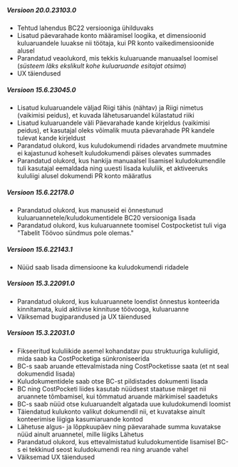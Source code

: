 ---
---
##### Versioon 20.0.23103.0
- Tehtud lahendus BC22 versiooniga ühilduvaks
- Lisatud päevarahade konto määramisel loogika, et dimensioonid kuluaruandele luuakse nii töötaja, kui PR konto vaikedimensioonide alusel
- Parandatud veaolukord, mis tekkis kuluaruande manuaalsel loomisel (_süsteem läks ekslikult kohe kuluaruande esitajat otsima_)
- UX täiendused  

##### Versioon 15.6.23045.0
- Lisatud kuluaruandele väljad Riigi tähis (nähtav) ja Riigi nimetus (vaikimisi peidus), et kuvada lähetusaruandel külastatud riiki
- Lisatud kuluaruandele väli Päevarahade kande kirjeldus (vaikimisi peidus), et kasutajal oleks võimalik muuta päevarahade PR kandele tulevat kande kirjeldust
- Parandatud olukord, kus kuludokumendi ridades arvandmete muutmine ei kajastunud koheselt kuludokumendi päises olevates summades
- Parandatud olukord, kus hankija manuaalsel lisamisel kuludokumendile tuli kasutajal eemaldada ning uuesti lisada kululiik, et aktiveeruks kululiigi alusel dokumendi PR konto määratlus  

##### Versioon 15.6.22178.0
- Parandatud olukord, kus manuseid ei õnnestunud kuluaruannetele/kuludokumentidele BC20 versiooniga lisada
- Parandatud olukord, kus kuluaruannete toomisel Costpocketist tuli viga "Tabelit Töövoo sündmus pole olemas."

##### Versioon 15.6.22143.1
- Nüüd saab lisada dimensioone ka kuludokumendi ridadele

##### Versioon 15.3.22091.0
- Parandatud olukord, kus kuluaruannete loendist õnnestus konteerida kinnitamata, kuid aktiivse kinnituse töövooga, kuluaruanne
- Väiksemad bugiparandused ja UX täiendused

##### Versioon 15.3.22031.0
- Fikseeritud kululiikide asemel kohandatav puu struktuuriga kululiigid, mida saab ka CostPocketiga sünkroniseerida
- BC-s saab aruande ettevalmistada ning CostPocketisse saata (et nt seal dokumendid lisada)
- Kuludokumentidele saab otse BC-st pildistades dokumenti lisada
- BC ning CostPocketi liides kasutab nüüdsest staatuse märget nii aruannete tõmbamisel, kui tõmmatud aruande märkimisel saadetuks
- BC-s saab nüüd otse kuluaruandelt algatada uue kuludokumendi loomist
- Täiendatud kulukonto valikut dokumendil nii, et kuvatakse ainult konteerimise liigiga kasumiaruande kontod
- Lähetuse algus- ja lõppkuupäev ning päevarahade summa kuvatakse nüüd ainult aruannetel, mille liigiks Lähetus 
- Parandatud olukord, kus ettevalmistatud kuludokumentide lisamisel BC-s ei tekkinud seost kuludokumendi rea ning aruande vahel
- Väiksemad UX täiendused
